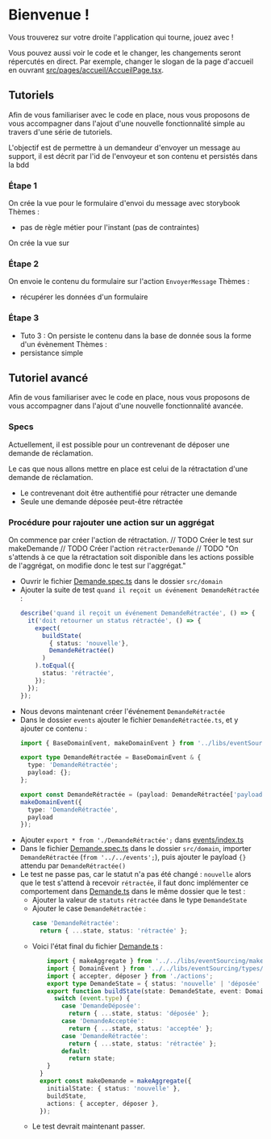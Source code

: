 # Bienvenue !

Vous trouverez sur votre droite l'application qui tourne, jouez avec !

Vous pouvez aussi voir le code et le changer, les changements seront répercutés en direct. Par exemple, changer le slogan de la page d'accueil en ouvrant [src/pages/accueil/AccueilPage.tsx](./src/pages/accueil/AccueilPage.tsx).

## Tutoriels

Afin de vous familiariser avec le code en place, nous vous proposons de vous accompagner dans l'ajout d'une nouvelle fonctionnalité simple au travers d'une série de tutoriels.

L'objectif est de permettre à un demandeur d'envoyer un message au support, il est décrit par l'id de l'envoyeur et son contenu et persistés dans la bdd

### Étape 1

On crée la vue pour le formulaire d'envoi du message avec storybook
Thèmes :
- pas de règle métier pour l'instant (pas de contraintes)

On crée la vue sur
  
### Étape 2

On envoie le contenu du formulaire sur l'action `EnvoyerMessage`
Thèmes :
- récupérer les données d'un formulaire

### Étape 3

- Tuto 3 : On persiste le contenu dans la base de donnée sous la forme d'un évènement
Thèmes :
- persistance simple

## Tutoriel avancé

Afin de vous familiariser avec le code en place, nous vous proposons de vous accompagner dans l'ajout d'une nouvelle fonctionnalité avancée.

### Specs

Actuellement, il est possible pour un contrevenant de déposer une demande de réclamation.

Le cas que nous allons mettre en place est celui de la rétractation d'une demande de réclamation.

- Le contrevenant doit être authentifié pour rétracter une demande
- Seule une demande déposée peut-être rétractée

### Procédure pour rajouter une action sur un aggrégat 
On commence par créer l'action de rétractation.
// TODO Créer le test sur makeDemande
// TODO Créer l'action `rétracterDemande`
// TODO "On s'attends à ce que la rétractation soit disponible dans les actions possible de l'aggrégat, on modifie donc le test sur l'aggrégat."

- Ouvrir le fichier [Demande.spec.ts](./src/domain/demande/Demande.spec.ts) dans le dossier `src/domain`
- Ajouter la suite de test `quand il reçoit un événement DemandeRétractée` :
  ```typescript
  describe('quand il reçoit un événement DemandeRétractée', () => {
    it('doit retourner un status rétractée', () => {
      expect(
        buildState(
          { status: 'nouvelle'},
          DemandeRétractée()
        )
      ).toEqual({
        status: 'rétractée',
      });
    });
  });
  ```
- Nous devons maintenant créer l'événement `DemandeRétractée`
- Dans le dossier `events` ajouter le fichier `DemandeRétractée.ts`, et y ajouter ce contenu :
  ```typescript
  import { BaseDomainEvent, makeDomainEvent } from '../libs/eventSourcing';
  
  export type DemandeRétractée = BaseDomainEvent & {
    type: 'DemandeRétractée';
    payload: {};
  };
  
  export const DemandeRétractée = (payload: DemandeRétractée['payload']): DemandeRétractée =>
  makeDomainEvent({
    type: 'DemandeRétractée',
    payload
  });
  ```
- Ajouter `export * from './DemandeRétractée';` dans [events/index.ts](./src/events/index.ts)
- Dans le fichier [Demande.spec.ts](./src/domain/demande/Demande.spec.ts) dans le dossier `src/domain`, importer `DemandeRétractée` (`from '../../events';`), puis ajouter le payload `{}` attendu par `DemandeRétractée()`
- Le test ne passe pas, car le statut n'a pas été changé : `nouvelle` alors que le test s'attend à recevoir `rétractée`, il faut donc implémenter ce comportement dans [Demande.ts](./src/domain/demande/Demande.ts) dans le même dossier que le test :
  - Ajouter la valeur de `statuts` `rétractée` dans le type `DemandeState`
  - Ajouter le case `DemandeRétractée` :
    ```typescript
    case 'DemandeRétractée':
      return { ...state, status: 'rétractée' };
    ```
  - Voici l'état final du fichier [Demande.ts](./src/domain/demande/Demande.ts) :
    ```typescript
        import { makeAggregate } from '../../libs/eventSourcing/makeAggregate';
        import { DomainEvent } from '../../libs/eventSourcing/types/DomainEvent';
        import { accepter, déposer } from './actions';
        export type DemandeState = { status: 'nouvelle' | 'déposée' | 'acceptée' | 'rétractée' };
        export function buildState(state: DemandeState, event: DomainEvent): DemandeState {
          switch (event.type) {
            case 'DemandeDéposée':
              return { ...state, status: 'déposée' };
            case 'DemandeAcceptée':
              return { ...state, status: 'acceptée' };
            case 'DemandeRétractée':
              return { ...state, status: 'rétractée' };
            default:
              return state;
        }
      }
      export const makeDemande = makeAggregate({
        initialState: { status: 'nouvelle' },
        buildState,
        actions: { accepter, déposer },
      });
    ```
  - Le test devrait maintenant passer.
